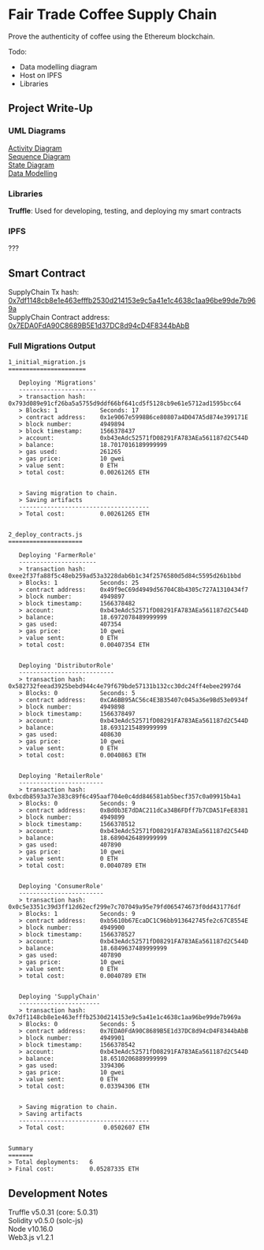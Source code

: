 # Fair Trade Coffee Supply Chain

Prove the authenticity of coffee using the Ethereum blockchain.

Todo:
- Data modelling diagram
- Host on IPFS
- Libraries

## Project Write-Up

### UML Diagrams

[Activity Diagram](./uml/Activity%20Diagram.jpeg)<br>
[Sequence Diagram](./uml/Sequence%20Diagram.jpeg)<br>
[State Diagram](./uml/State%20Diagram.jpeg)<br>
[Data Modelling]()<br>

### Libraries

**Truffle**: Used for developing, testing, and deploying my smart contracts

### IPFS

???


## Smart Contract

SupplyChain Tx hash: [0x7df1148cb8e1e463efffb2530d214153e9c5a41e1c4638c1aa96be99de7b969a](https://rinkeby.etherscan.io/tx/0x7df1148cb8e1e463efffb2530d214153e9c5a41e1c4638c1aa96be99de7b969a)<br>
SupplyChain Contract address: [0x7EDA0FdA90C8689B5E1d37DC8d94cD4F8344bAbB](https://rinkeby.etherscan.io/address/0x7eda0fda90c8689b5e1d37dc8d94cd4f8344babb)<br>

### Full Migrations Output

```
1_initial_migration.js
======================

   Deploying 'Migrations'
   ----------------------
   > transaction hash:    0x793d089e91cf26ba5a5755d9ddf66bf641cd5f5128cb9e61e5712ad1595bcc64
   > Blocks: 1            Seconds: 17
   > contract address:    0x1e9067e5998B6ce80807a4D047A5d874e399171E
   > block number:        4949894
   > block timestamp:     1566378437
   > account:             0xb43eAdc52571fD08291FA783AEa561187d2C544D
   > balance:             18.7017016189999999
   > gas used:            261265
   > gas price:           10 gwei
   > value sent:          0 ETH
   > total cost:          0.00261265 ETH


   > Saving migration to chain.
   > Saving artifacts
   -------------------------------------
   > Total cost:          0.00261265 ETH


2_deploy_contracts.js
=====================

   Deploying 'FarmerRole'
   ----------------------
   > transaction hash:    0xee2f37fa88f5c48eb259ad53a3228dab6b1c34f2576580d5d84c5595d26b1bbd
   > Blocks: 1            Seconds: 25
   > contract address:    0x49f9eC69d4949d56704C8b4305c727A1310434f7
   > block number:        4949897
   > block timestamp:     1566378482
   > account:             0xb43eAdc52571fD08291FA783AEa561187d2C544D
   > balance:             18.6972078489999999
   > gas used:            407354
   > gas price:           10 gwei
   > value sent:          0 ETH
   > total cost:          0.00407354 ETH


   Deploying 'DistributorRole'
   ---------------------------
   > transaction hash:    0x582732feead3925bebd944c4e79f679bde57131b132cc30dc24ff4ebee2997d4
   > Blocks: 0            Seconds: 5
   > contract address:    0xCA6BB95AC56c4E3B35407c045a36e9Bd53e0934f
   > block number:        4949898
   > block timestamp:     1566378497
   > account:             0xb43eAdc52571fD08291FA783AEa561187d2C544D
   > balance:             18.6931215489999999
   > gas used:            408630
   > gas price:           10 gwei
   > value sent:          0 ETH
   > total cost:          0.0040863 ETH


   Deploying 'RetailerRole'
   ------------------------
   > transaction hash:    0xbcdb8593a37e383c89f6c495aaf704e0c4dd846581ab5becf357c0a09915b4a1
   > Blocks: 0            Seconds: 9
   > contract address:    0xBd0b3E7dDAC211dCa34B6FDff7b7CDA51FeE8381
   > block number:        4949899
   > block timestamp:     1566378512
   > account:             0xb43eAdc52571fD08291FA783AEa561187d2C544D
   > balance:             18.6890426489999999
   > gas used:            407890
   > gas price:           10 gwei
   > value sent:          0 ETH
   > total cost:          0.0040789 ETH


   Deploying 'ConsumerRole'
   ------------------------
   > transaction hash:    0x0c5e3351c39d3ff12d62ecf299e7c707049a95e79fd065474673f0dd431776df
   > Blocks: 1            Seconds: 9
   > contract address:    0xb5610b67EcaDC1C96bb913642745fe2c67C8554E
   > block number:        4949900
   > block timestamp:     1566378527
   > account:             0xb43eAdc52571fD08291FA783AEa561187d2C544D
   > balance:             18.6849637489999999
   > gas used:            407890
   > gas price:           10 gwei
   > value sent:          0 ETH
   > total cost:          0.0040789 ETH


   Deploying 'SupplyChain'
   -----------------------
   > transaction hash:    0x7df1148cb8e1e463efffb2530d214153e9c5a41e1c4638c1aa96be99de7b969a
   > Blocks: 0            Seconds: 5
   > contract address:    0x7EDA0FdA90C8689B5E1d37DC8d94cD4F8344bAbB
   > block number:        4949901
   > block timestamp:     1566378542
   > account:             0xb43eAdc52571fD08291FA783AEa561187d2C544D
   > balance:             18.6510206889999999
   > gas used:            3394306
   > gas price:           10 gwei
   > value sent:          0 ETH
   > total cost:          0.03394306 ETH


   > Saving migration to chain.
   > Saving artifacts
   -------------------------------------
   > Total cost:           0.0502607 ETH


Summary
=======
> Total deployments:   6
> Final cost:          0.05287335 ETH
```

## Development Notes

Truffle v5.0.31 (core: 5.0.31)<br>
Solidity v0.5.0 (solc-js)<br>
Node v10.16.0<br>
Web3.js v1.2.1<br>

